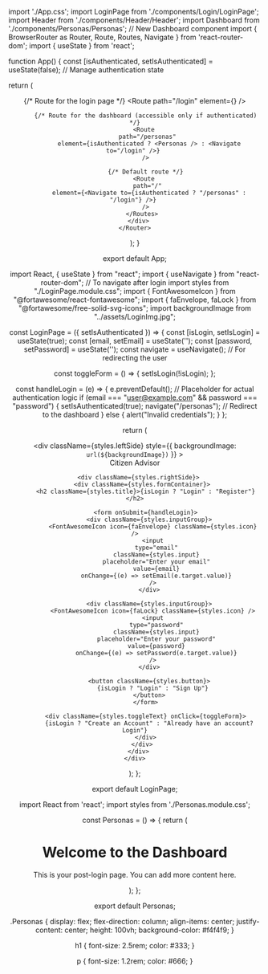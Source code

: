 import './App.css';
import LoginPage from './components/Login/LoginPage';
import Header from './components/Header/Header';
import Dashboard from './components/Personas/Personas'; // New Dashboard component
import { BrowserRouter as Router, Route, Routes, Navigate } from 'react-router-dom';
import { useState } from 'react';

function App() {
  const [isAuthenticated, setIsAuthenticated] = useState(false); // Manage authentication state

  return (
    <Router>
      <div className="App">
        <Header />
        <Routes>
          {/* Route for the login page */}
          <Route 
            path="/login" 
            element={<LoginPage setIsAuthenticated={setIsAuthenticated} />} 
          />

          {/* Route for the dashboard (accessible only if authenticated) */}
          <Route 
            path="/personas" 
            element={isAuthenticated ? <Personas /> : <Navigate to="/login" />} 
          />

          {/* Default route */}
          <Route 
            path="/" 
            element={<Navigate to={isAuthenticated ? "/personas" : "/login"} />} 
          />
        </Routes>
      </div>
    </Router>
  );
}

export default App;





import React, { useState } from "react";
import { useNavigate } from "react-router-dom"; // To navigate after login
import styles from "./LoginPage.module.css";
import { FontAwesomeIcon } from "@fortawesome/react-fontawesome";
import { faEnvelope, faLock } from "@fortawesome/free-solid-svg-icons";
import backgroundImage from "../assets/LoginImg.jpg"; 

const LoginPage = ({ setIsAuthenticated }) => {
  const [isLogin, setIsLogin] = useState(true);
  const [email, setEmail] = useState('');
  const [password, setPassword] = useState('');
  const navigate = useNavigate(); // For redirecting the user

  const toggleForm = () => {
    setIsLogin(!isLogin);
  };

  const handleLogin = (e) => {
    e.preventDefault();
    // Placeholder for actual authentication logic
    if (email === "user@example.com" && password === "password") {
      setIsAuthenticated(true);
      navigate("/personas"); // Redirect to the dashboard
    } else {
      alert("Invalid credentials");
    }
  };

  return (
    <div className={styles.container}>
      <div
        className={styles.leftSide}
        style={{ backgroundImage: `url(${backgroundImage})` }}
      >
        <div className={styles.overlay}></div>
        <div className={styles.overlayText}>
          Citizen Advisor
        </div>
      </div>

      <div className={styles.rightSide}>
        <div className={styles.formContainer}>
          <h2 className={styles.title}>{isLogin ? "Login" : "Register"}</h2>

          <form onSubmit={handleLogin}>
            <div className={styles.inputGroup}>
              <FontAwesomeIcon icon={faEnvelope} className={styles.icon} />
              <input
                type="email"
                className={styles.input}
                placeholder="Enter your email"
                value={email}
                onChange={(e) => setEmail(e.target.value)}
              />
            </div>

            <div className={styles.inputGroup}>
              <FontAwesomeIcon icon={faLock} className={styles.icon} />
              <input
                type="password"
                className={styles.input}
                placeholder="Enter your password"
                value={password}
                onChange={(e) => setPassword(e.target.value)}
              />
            </div>

            <button className={styles.button}>
              {isLogin ? "Login" : "Sign Up"}
            </button>
          </form>

          <div className={styles.toggleText} onClick={toggleForm}>
            {isLogin ? "Create an Account" : "Already have an account? Login"}
          </div>
        </div>
      </div>
    </div>
  );
};

export default LoginPage;




import React from 'react';
import styles from './Personas.module.css';

const Personas = () => {
  return (
    <div className={styles.Personas}>
      <h1>Welcome to the Dashboard</h1>
      <p>This is your post-login page. You can add more content here.</p>
    </div>
  );
};

export default Personas;



.Personas {
  display: flex;
  flex-direction: column;
  align-items: center;
  justify-content: center;
  height: 100vh;
  background-color: #f4f4f9;
}

h1 {
  font-size: 2.5rem;
  color: #333;
}

p {
  font-size: 1.2rem;
  color: #666;
}
